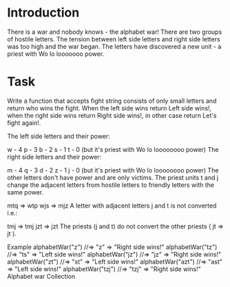 # Introduction

There is a war and nobody knows - the alphabet war!
There are two groups of hostile letters. The tension between left side letters and right side letters was too high and the war began. The letters have discovered a new unit - a priest with Wo lo looooooo power.

# Task

Write a function that accepts fight string consists of only small letters and return who wins the fight. When the left side wins return Left side wins!, when the right side wins return Right side wins!, in other case return Let's fight again!.

The left side letters and their power:

w - 4
p - 3
b - 2
s - 1
t - 0 (but it's priest with Wo lo loooooooo power)
The right side letters and their power:

m - 4
q - 3
d - 2
z - 1
j - 0 (but it's priest with Wo lo loooooooo power)
The other letters don't have power and are only victims.
The priest units t and j change the adjacent letters from hostile letters to friendly letters with the same power.

mtq => wtp
wjs => mjz
A letter with adjacent letters j and t is not converted i.e.:

tmj => tmj
jzt => jzt
The priests (j and t) do not convert the other priests ( jt => jt ).

Example
alphabetWar("z") //=> "z" => "Right side wins!"
alphabetWar("tz") //=> "ts" => "Left side wins!"
alphabetWar("jz") //=> "jz" => "Right side wins!"
alphabetWar("zt") //=> "st" => "Left side wins!"
alphabetWar("azt") //=> "ast" => "Left side wins!"
alphabetWar("tzj") //=> "tzj" => "Right side wins!"
Alphabet war Collection
